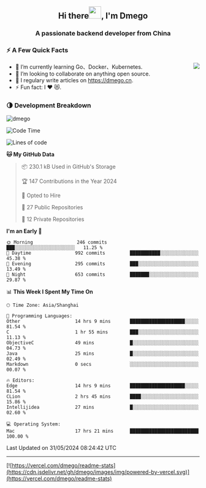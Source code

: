 <h2 align="center">Hi there<img src="https://cdn.jsdelivr.net/gh/dmego/images/img/Hi.gif" height="32" />, I'm Dmego </h2>
<h3 align="center">A passionate backend developer from China</h3>

### ⚡️ A Few Quick Facts

<img align="right" src="https://readme-stats-dmego.vercel.app/api?username=dmego&show_icons=true&icon_color=1573B3&hide_title=true&text_color=718096&bg_color=00000000&hide_border=true"/>

<ul>
    <li> 🌱 I’m currently learning Go、Docker、Kubernetes.</li>
    <li> 👯 I’m looking to collaborate on anything open source.</li>
    <li> 📝 I regulary write articles on <a href="https://dmego.cn">https://dmego.cn</a>.</li>
    <li> ⚡ Fun fact: I ❤️ 😻.</li>
</ul>

### 🌗 Development Breakdown

<img src="https://komarev.com/ghpvc/?username=dmego" alt="dmego" />

<!--START_SECTION:waka-->
![Code Time](http://img.shields.io/badge/Code%20Time-2%2C773%20hrs%2039%20mins-blue)

![Lines of code](https://img.shields.io/badge/From%20Hello%20World%20I%27ve%20Written-688.9%20thousand%20lines%20of%20code-blue)

**🐱 My GitHub Data** 

> 📦 230.1 kB Used in GitHub's Storage 
 > 
> 🏆 147 Contributions in the Year 2024
 > 
> 💼 Opted to Hire
 > 
> 📜 27 Public Repositories 
 > 
> 🔑 12 Private Repositories 
 > 
**I'm an Early 🐤** 

```text
🌞 Morning                246 commits         ███░░░░░░░░░░░░░░░░░░░░░░   11.25 % 
🌆 Daytime                992 commits         ███████████░░░░░░░░░░░░░░   45.38 % 
🌃 Evening                295 commits         ███░░░░░░░░░░░░░░░░░░░░░░   13.49 % 
🌙 Night                  653 commits         ███████░░░░░░░░░░░░░░░░░░   29.87 % 
```


📊 **This Week I Spent My Time On** 

```text
🕑︎ Time Zone: Asia/Shanghai

💬 Programming Languages: 
Other                    14 hrs 9 mins       ████████████████████░░░░░   81.54 % 
C                        1 hr 55 mins        ███░░░░░░░░░░░░░░░░░░░░░░   11.13 % 
ObjectiveC               49 mins             █░░░░░░░░░░░░░░░░░░░░░░░░   04.73 % 
Java                     25 mins             █░░░░░░░░░░░░░░░░░░░░░░░░   02.49 % 
Markdown                 0 secs              ░░░░░░░░░░░░░░░░░░░░░░░░░   00.07 % 

🔥 Editors: 
Edge                     14 hrs 9 mins       ████████████████████░░░░░   81.54 % 
CLion                    2 hrs 45 mins       ████░░░░░░░░░░░░░░░░░░░░░   15.86 % 
Intellijidea             27 mins             █░░░░░░░░░░░░░░░░░░░░░░░░   02.60 % 

💻 Operating System: 
Mac                      17 hrs 21 mins      █████████████████████████   100.00 % 
```


 Last Updated on 31/05/2024 08:24:42 UTC
<!--END_SECTION:waka-->

---

[![https://vercel.com/dmego/readme-stats](https://cdn.jsdelivr.net/gh/dmego/images/img/powered-by-vercel.svg)](https://vercel.com/dmego/readme-stats)

